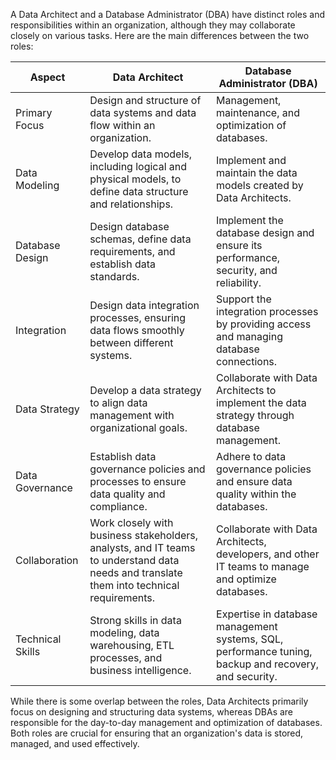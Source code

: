A Data Architect and a Database Administrator (DBA) have distinct roles and responsibilities within an organization, although they may collaborate closely on various tasks. Here are the main differences between the two roles:

| Aspect                  | Data Architect                                                           | Database Administrator (DBA)                                   |
|-------------------------|--------------------------------------------------------------------------|-----------------------------------------------------------------|
| Primary Focus           | Design and structure of data systems and data flow within an organization. | Management, maintenance, and optimization of databases.         |
| Data Modeling           | Develop data models, including logical and physical models, to define data structure and relationships. | Implement and maintain the data models created by Data Architects.|
| Database Design         | Design database schemas, define data requirements, and establish data standards. | Implement the database design and ensure its performance, security, and reliability. |
| Integration             | Design data integration processes, ensuring data flows smoothly between different systems. | Support the integration processes by providing access and managing database connections.|
| Data Strategy           | Develop a data strategy to align data management with organizational goals. | Collaborate with Data Architects to implement the data strategy through database management.|
| Data Governance         | Establish data governance policies and processes to ensure data quality and compliance. | Adhere to data governance policies and ensure data quality within the databases.|
| Collaboration           | Work closely with business stakeholders, analysts, and IT teams to understand data needs and translate them into technical requirements. | Collaborate with Data Architects, developers, and other IT teams to manage and optimize databases.|
| Technical Skills        | Strong skills in data modeling, data warehousing, ETL processes, and business intelligence. | Expertise in database management systems, SQL, performance tuning, backup and recovery, and security.|

While there is some overlap between the roles, Data Architects primarily focus on designing and structuring data systems, whereas DBAs are responsible for the day-to-day management and optimization of databases. Both roles are crucial for ensuring that an organization's data is stored, managed, and used effectively.
